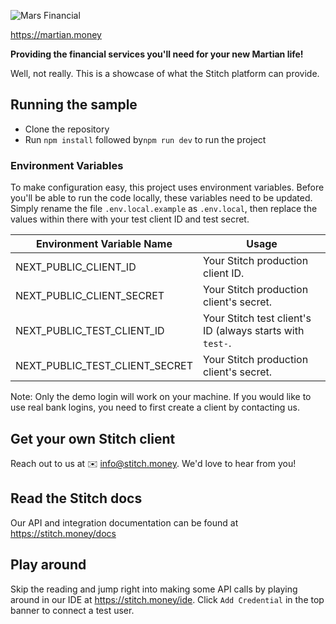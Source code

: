 ![Mars Financial](https://martian.money/images/mars-logo.svg)

https://martian.money

**Providing the financial services you'll need for your new Martian life!**

Well, not really.  This is a showcase of what the Stitch platform can provide.

## Running the sample

* Clone the repository
* Run `npm install` followed by`npm run dev` to run the project

### Environment Variables

To make configuration easy, this project uses environment variables.  Before you'll be able to run the code locally, these 
variables need to be updated.  Simply rename the file `.env.local.example` as `.env.local`, then replace the values within 
there with your test client ID and test secret.

| Environment Variable Name      | Usage                                                     |
|--------------------------------|-----------------------------------------------------------|
| NEXT_PUBLIC_CLIENT_ID          | Your Stitch production client ID.                         |
| NEXT_PUBLIC_CLIENT_SECRET      | Your Stitch production client's secret.                   |
| NEXT_PUBLIC_TEST_CLIENT_ID     | Your Stitch test client's ID (always starts with `test-`. |
| NEXT_PUBLIC_TEST_CLIENT_SECRET | Your Stitch production client's secret.                   |


Note: 
Only the demo login will work on your machine. If you would like to use real bank logins, you need to first create a client by contacting us.

## Get your own Stitch client
Reach out to us at ✉️ info@stitch.money. We'd love to hear from you!

## Read the Stitch docs
Our API and integration documentation can be found at https://stitch.money/docs

## Play around
Skip the reading and jump right into making some API calls by playing around in our IDE at https://stitch.money/ide. Click `Add Credential` in the top banner to connect a test user.

